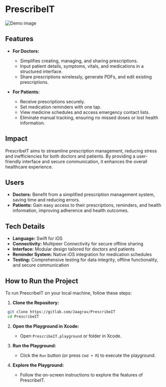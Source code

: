 # PrescribeIT

![Demo image](https://i.ibb.co/Q7D8MFsM/TV-7.png)

## Features

- **For Doctors:**

  - Simplifies creating, managing, and sharing prescriptions.
  - Input patient details, symptoms, vitals, and medications in a structured interface.
  - Share prescriptions wirelessly, generate PDFs, and edit existing prescriptions.

- **For Patients:**
  - Receive prescriptions securely.
  - Set medication reminders with one tap.
  - View medicine schedules and access emergency contact lists.
  - Eliminate manual tracking, ensuring no missed doses or lost health information.

## Impact

PrescribeIT aims to streamline prescription management, reducing stress and inefficiencies for both doctors and patients. By providing a user-friendly interface and secure communication, it enhances the overall healthcare experience.

## Users

- **Doctors:** Benefit from a simplified prescription management system, saving time and reducing errors.
- **Patients:** Gain easy access to their prescriptions, reminders, and health information, improving adherence and health outcomes.

## Tech Details

- **Language:** Swift for iOS
- **Connectivity:** Multipeer Connectivity for secure offline sharing
- **Interface:** Modular design tailored for doctors and patients
- **Reminder System:** Native iOS integration for medication schedules
- **Testing:** Comprehensive testing for data integrity, offline functionality, and secure communication

## How to Run the Project

To run PrescribeIT on your local machine, follow these steps:

1. **Clone the Repository:**

```sh
 git clone https://gitlab.com/Jaagrav/PrescribeIT
 cd PrescribeIT
```

2. **Open the Playground in Xcode:**

   - Open `PrescribeIT.playground` or folder in Xcode.

3. **Run the Playground:**

   - Click the `Run` button (or press `Cmd + R`) to execute the playground.

4. **Explore the Playground:**

   - Follow the on-screen instructions to explore the features of PrescribeIT.
